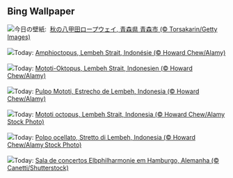 ## Bing Wallpaper
![](https://www.bing.com/th?id=OHR.Kanro2024_JA-JP5787966494_UHD.jpg&w=1000)今日の壁紙: &nbsp;[秋の八甲田ロープウェイ,  青森県 青森市 (© Torsakarin/Getty Images)](https://www.bing.com/th?id=OHR.Kanro2024_JA-JP5787966494_UHD.jpg)
<br><br/>
![](https://www.bing.com/th?id=OHR.MototiOctopus_FR-FR0598222042_UHD.jpg&w=1000)Today: [Amphioctopus, Lembeh Strait, Indonésie (© Howard Chew/Alamy)](https://www.bing.com/th?id=OHR.MototiOctopus_FR-FR0598222042_UHD.jpg)
<br><br/>
![](https://www.bing.com/th?id=OHR.MototiOctopus_DE-DE2317582998_UHD.jpg&w=1000)Today: [Mototi-Oktopus, Lembeh Strait, Indonesien (© Howard Chew/Alamy)](https://www.bing.com/th?id=OHR.MototiOctopus_DE-DE2317582998_UHD.jpg)
<br><br/>
![](https://www.bing.com/th?id=OHR.MototiOctopus_ES-ES5895237621_UHD.jpg&w=1000)Today: [Pulpo Mototi, Estrecho de Lembeh, Indonesia (© Howard Chew/Alamy)](https://www.bing.com/th?id=OHR.MototiOctopus_ES-ES5895237621_UHD.jpg)
<br><br/>
![](https://www.bing.com/th?id=OHR.MototiOctopus_EN-GB7709724340_UHD.jpg&w=1000)Today: [Mototi octopus, Lembeh Strait, Indonesia (© Howard Chew/Alamy Stock Photo)](https://www.bing.com/th?id=OHR.MototiOctopus_EN-GB7709724340_UHD.jpg)
<br><br/>
![](https://www.bing.com/th?id=OHR.MototiOctopus_IT-IT6416760928_UHD.jpg&w=1000)Today: [Polpo ocellato, Stretto di Lembeh, Indonesia (© Howard Chew/Alamy Stock Photo)](https://www.bing.com/th?id=OHR.MototiOctopus_IT-IT6416760928_UHD.jpg)
<br><br/>
![](https://www.bing.com/th?id=OHR.ElbePhilharmonic_PT-BR9107755270_UHD.jpg&w=1000)Today: [Sala de concertos Elbphilharmonie em Hamburgo, Alemanha (© Canetti/Shutterstock)](https://www.bing.com/th?id=OHR.ElbePhilharmonic_PT-BR9107755270_UHD.jpg)
<br><br/>

